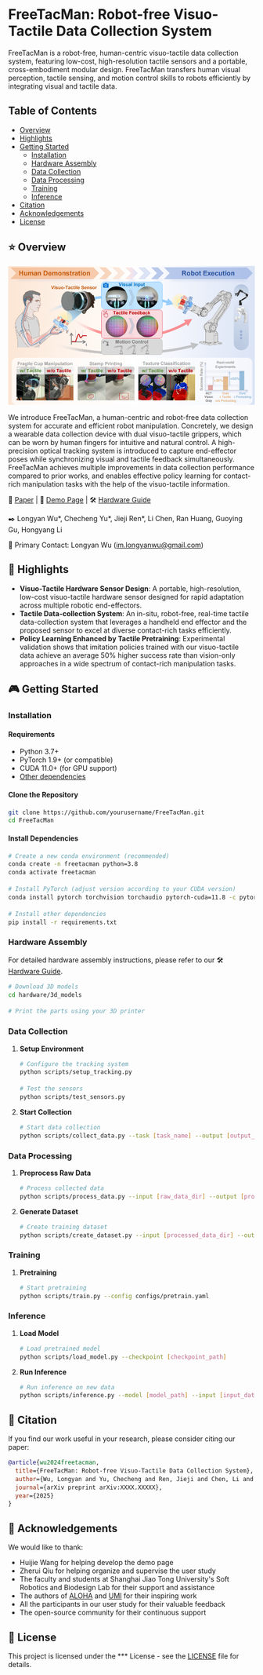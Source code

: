 # FreeTacMan: Robot-free Visuo-Tactile Data Collection System

FreeTacMan is a robot-free, human-centric visuo-tactile
data collection system, featuring low-cost, high-resolution tactile sensors and a portable, cross-embodiment modular design. FreeTacMan transfers human visual perception, tactile sensing, and
motion control skills to robots efficiently by integrating visual and tactile data.

## Table of Contents
- [Overview](#overview)
- [Highlights](#highlights)
- [Getting Started](#getting-started)
  - [Installation](#installation)
  - [Hardware Assembly](#hardware-assembly)
  - [Data Collection](#data-collection)
  - [Data Processing](#data-processing)
  - [Training](#training)
  - [Inference](#inference)
- [Citation](#citation)
- [Acknowledgements](#acknowledgements)
- [License](#license)

## ⭐ Overview

![FreeTacMan System Overview](figure/FreeTacMan_teaser.png)

We introduce FreeTacMan, a human-centric and robot-free data collection system for accurate and efficient robot manipulation. Concretely, we design a wearable data collection device with dual visuo-tactile grippers, which can be worn by human fingers for intuitive and natural control. A high-precision optical tracking system is introduced to capture end-effector poses while synchronizing visual and tactile feedback simultaneously. FreeTacMan achieves multiple improvements in data collection performance compared to prior works, and enables effective policy learning for contact-rich manipulation tasks with the help of the visuo-tactile information. 

📄 [Paper](https://arxiv.org/abs/XXXX.XXXXX) | 🚀 [Demo Page](https://freetacman.github.io) | 🛠️ [Hardware Guide](https://docs.google.com/document/d/1Hhi2stn_goXUHdYi7461w10AJbzQDC0fdYaSxMdMVXM/edit?addon_store&tab=t.0#heading=h.rl14j3i7oz0t)

✒️ Longyan Wu*, Checheng Yu*, Jieji Ren*, Li Chen, Ran Huang, Guoying Gu, Hongyang Li

📧 Primary Contact: Longyan Wu (im.longyanwu@gmail.com)

## 🦾 Highlights
- **Visuo-Tactile Hardware Sensor Design**: A portable, high-resolution, low-cost visuo-tactile hardware sensor designed for rapid adaptation across multiple robotic end-effectors. 
- **Tactile Data-collection System**: An in-situ, robot-free, real-time tactile data-collection system that leverages a handheld end effector and the proposed sensor to excel at diverse contact-rich tasks efficiently.
- **Policy Learning Enhanced by Tactile Pretraining**: Experimental validation shows that imitation policies trained with our visuo-tactile data achieve an average 50% higher success rate than vision-only approaches in a wide spectrum of contact-rich manipulation tasks.

<!-- ## 🎥 Demo

### User Study

 Fragile Cup | USB Plug | Texture Classification | Stamp Press | Calligraphy | Potato Chip | Tissue | Toothpaste |
|:-----------:|:--------:|:---------------------:|:-----------:|:-----------:|:-----------:|:------:|:----------:|
| <video src="video/user_study/FragileCupManipulation.mp4" width="200" controls></video> | <video src="video/user_study/USBPlugging.mp4" width="200" controls></video> | <video src="video/user_study/TextureClassification.mov" width="200" controls></video> | <video src="video/user_study/StampPressing.mp4" width="200" controls></video> | <video src="video/user_study/CalligraphyWriting.mov" width="200" controls></video> | <video src="video/user_study/PotatoChipGrasping.mp4" width="200" controls></video> | <video src="video/user_study/TissueGrasping.mp4" width="200" controls></video> | <video src="video/user_study/ToothpasteExtrusion.mp4" width="200" controls></video> |

### Policy Rollouts
(TODO: add video)

| Fragile Cup | USB Plug | Texture Classification | Stamp Press | Calligraphy |
|:-----------:|:--------:|:---------------------:|:-----------:|:-----------:|
| <video src="video/policy_rollouts/FragileCupManipulation.mov" width="200" controls></video> | <video src="video/policy_rollouts/USBPlugging.mov" width="200" controls></video> | <video src="video/policy_rollouts/TextureClassification.mp4" width="200" controls></video> | <video src="video/policy_rollouts/StampPressing.mov" width="200" controls></video> | <video src="video/policy_rollouts/CalligraphyWriting.mp4" width="200" controls></video> | -->

<!-- ## 🚀 FreeTacMan's Performance

### User Study
![Perfoemance of User Study](figure/userstudy.png)
*Figure 1: User study results comparing FreeTacMan with ALOHA and UMI across different metrics. FreeTacMan demonstrates superior performance in completion rate, collection efficiency, and CPUT score per task, while also excelling in user experience evaluation including control accuracy, ease of collection procedure, and stability.*

### Policy Rollouts
| Method | Fragile Cup | USB Plug | Texture Cls. | Stamp Press | Calligraphy | **Avg.** |
|:-------|:-----------:|:--------:|:------------:|:-----------:|:-----------:|:--------:|
| ACT (Vision-only) | 35 | 0 | 20 | 20 | 30 | **21** |
| Ours (+ Tactile w/o Pretraining) | 75 | 10 | 70 | 55 | 65 | **55** |
| Ours (+ Pretraining) | **80** | **20** | **90** | **85** | **80** | **71** |

*Table 3: Policy success rates (%) across contact-rich tasks. The visuo-tactile information, together with the pretraining strategy, greatly helps imitation learning for the contact-rich tasks.* -->

## 🎮 Getting Started

### Installation

#### Requirements

- Python 3.7+
- PyTorch 1.9+ (or compatible)
- CUDA 11.0+ (for GPU support)
- [Other dependencies](requirements.txt)

#### Clone the Repository

```bash
git clone https://github.com/yourusername/FreeTacMan.git
cd FreeTacMan
```

#### Install Dependencies

```bash
# Create a new conda environment (recommended)
conda create -n freetacman python=3.8
conda activate freetacman

# Install PyTorch (adjust version according to your CUDA version)
conda install pytorch torchvision torchaudio pytorch-cuda=11.8 -c pytorch -c nvidia

# Install other dependencies
pip install -r requirements.txt
```

### Hardware Assembly

For detailed hardware assembly instructions, please refer to our 🛠️ [Hardware Guide](https://docs.google.com/document/d/1Hhi2stn_goXUHdYi7461w10AJbzQDC0fdYaSxMdMVXM/edit?addon_store&tab=t.0#heading=h.rl14j3i7oz0t).

```bash
# Download 3D models
cd hardware/3d_models

# Print the parts using your 3D printer
```

### Data Collection

1. **Setup Environment**
   ```bash
   # Configure the tracking system
   python scripts/setup_tracking.py
   
   # Test the sensors
   python scripts/test_sensors.py
   ```

2. **Start Collection**
   ```bash
   # Start data collection
   python scripts/collect_data.py --task [task_name] --output [output_dir]
   ```

### Data Processing

1. **Preprocess Raw Data**
   ```bash
   # Process collected data
   python scripts/process_data.py --input [raw_data_dir] --output [processed_data_dir]
   ```

2. **Generate Dataset**
   ```bash
   # Create training dataset
   python scripts/create_dataset.py --input [processed_data_dir] --output [dataset_dir]
   ```

### Training

1. **Pretraining**
   ```bash
   # Start pretraining
   python scripts/train.py --config configs/pretrain.yaml
   ```

### Inference

1. **Load Model**
   ```bash
   # Load pretrained model
   python scripts/load_model.py --checkpoint [checkpoint_path]
   ```

2. **Run Inference**
   ```bash
   # Run inference on new data
   python scripts/inference.py --model [model_path] --input [input_data] --output [output_dir]
   ```

## 📝 Citation

If you find our work useful in your research, please consider citing our paper:

```bibtex
@article{wu2024freetacman,
  title={FreeTacMan: Robot-free Visuo-Tactile Data Collection System},
  author={Wu, Longyan and Yu, Checheng and Ren, Jieji and Chen, Li and Huang, Ran and Gu, Guoying and Li, Hongyang},
  journal={arXiv preprint arXiv:XXXX.XXXXX},
  year={2025}
}
```

## 🙏 Acknowledgements

We would like to thank:
- Huijie Wang for helping develop the demo page
- Zherui Qiu for helping organize and supervise the user study
- The faculty and students at Shanghai Jiao Tong University's Soft Robotics and Biodesign Lab for their support and assistance
- The authors of [ALOHA](https://github.com/tonyzhaozh/aloha) and [UMI](https://github.com/tonyzhaozh/umi) for their inspiring work
- All the participants in our user study for their valuable feedback
- The open-source community for their continuous support

## 📄 License

This project is licensed under the *** License - see the [LICENSE](LICENSE) file for details.
